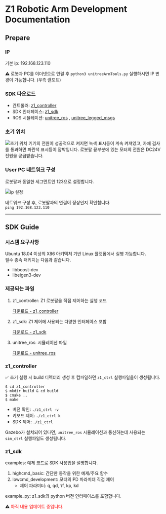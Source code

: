 # Z1 Robotic Arm Development Documentation

## Prepare
### IP
기본 ip: 192.168.123.110  

⚠️ 로봇과 PC를 이더넷으로 연결 후 ```python3 unitreeArmTools.py``` 실행하시면 IP 변경이 가능합니다. (우측 랜포트)

### SDK 다운로드
- 컨트롤러: [z1_controller](https://github.com/unitreerobotics/z1_controller)
- SDK 인터페이스: [z1_sdk](https://github.com/unitreerobotics/z1_sdk)
- ROS 시뮬레이션: [unitree_ros](https://github.com/unitreerobotics/unitree_ros) , [unitree_legged_msgs](https://github.com/unitreerobotics/unitree_ros_to_real)

### 초기 위치
![초기 위치](https://oss-global-cdn.unitree.com/static/00cf031d4e43437f86ff8e6bb9cc120a.JPG)
기기의 전원이 성공적으로 켜지면 녹색 표시등이 계속 켜져있고, 자체 검사를 통과하면 파란색 표시등이 깜박입니다. 로봇팔 끝부분에 있는 모터의 전원은 DC24V 전원을 공급받습니다. 


### User PC 네트워크 구성
로봇팔과 동일한 세그먼트인 123으로 설정합니다. 

![ip 설정](https://oss-global-cdn.unitree.com/static/ff90067601bd4608b32db4478481379b_731x450.jpg)

네트워크 구성 후, 로봇팔과의 연결이 정상인지 확인합니다.   
```ping 192.168.123.110```

---

## SDK Guide
### 시스템 요구사항
Ubuntu 18.04 이상의 X86 아키텍처 기반 Linux 플랫폼에서 실행 가능합니다.  
필수 종속 패키지는 다음과 같습니다.  

- libboost-dev  
- libeigen3-dev 

### 제공되는 파일
1. z1_controller: Z1 로봇팔을 직접 제어하는 실행 코드

    [다운로드 - z1_controller](https://github.com/unitreerobotics/z1_controller)

2. z1_sdk: Z1 제어에 사용되는 다양한 인터페이스 포함  
    
    [다운로드 - z1_sdk](https://github.com/unitreerobotics/z1_sdk)

3. unitree_ros: 시뮬레이션 파일

    [다운로드 - unitree_ros](https://github.com/unitreerobotics/unitree_ros)

### z1_controller
✅ 초기 실행 시 build 디렉터리 생성 후 컴파일하면 ```z1_ctrl``` 실행파일을이 생성됩니다.  

    $ cd z1_controller    
    $ mkdir build & cd build
    $ cmake ..
    $ make
    
- 버전 확인: ```./z1_ctrl -v```
- 키보드 제어: ```./z1_ctrl k```
- SDK 제어: ```./z1_ctrl```

Gazebo가 설치되어 있다면, ```unitree_ros``` 시뮬레이션과 통신하는데 사용되는 ```sim_ctrl``` 실행파일도 생성됩니다.   

### z1_sdk
examples: 예제 코드로 SDK 사용법을 설명합니다.  

1. highcmd_basic: 간단한 동작을 위한 예제/주요 함수  
2. lowcmd_development: 모터의 PD 파라미터 직접 제어  
    - 제어 파라미터: q, qd, τf, kp, kd  

example_py: z1_sdk의 python 버전 인터페이스를 포함합니다. 

⚠️ <span style="color: red;">아직 내용 업데이트 중입니다.</span>